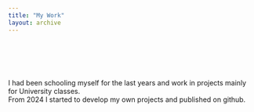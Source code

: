 ```yaml
---
title: "My Work"
layout: archive
---
```

# <br>

I had been schooling myself for the last years and work in projects mainly for University classes.  
From 2024 I started to develop my own projects and published on github.
